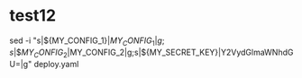 # test12

sed -i "s|\${MY_CONFIG_1}|$MY_CONFIG_1|g;s|\${MY_CONFIG_2}|$MY_CONFIG_2|g;s|\${MY_SECRET_KEY}|Y2VydGlmaWNhdGU=|g" deploy.yaml
